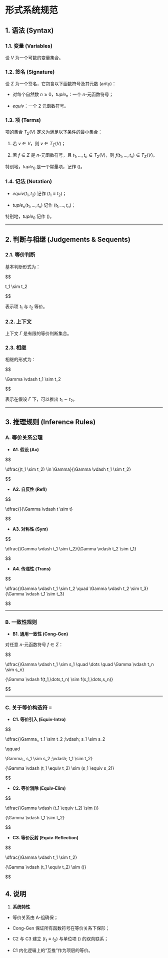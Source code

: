 
# **形式系统规范**

## 1. 语法 (Syntax)

### 1.1. 变量 (Variables)

设 $V$ 为一个可数的变量集合。

### 1.2. 签名 (Signature)

设 $\Sigma$ 为一个签名，它包含以下函数符号及其元数 (arity)：

* 对每个自然数 $n \ge 0$，$tuple_n$：一个 $n$-元函数符号；

* $equiv$：一个 2 元函数符号。

### 1.3. 项 (Terms)

项的集合 $T_\Sigma(V)$ 定义为满足以下条件的最小集合：

1. 若 $v \in V$，则 $v \in T_\Sigma(V)$；

2. 若 $f \in \Sigma$ 是 $n$-元函数符号，且 $t_1,\dots,t_n \in T_\Sigma(V)$，则 $f(t_1,\dots,t_n) \in T_\Sigma(V)$。

特别地，$tuple_0$ 是一个常量项，记作 $()$。

### 1.4. 记法 (Notation)

* $equiv(t_1,t_2)$ 记作 $(t_1 \equiv t_2)$；

* $tuple_n(t_1,\dots,t_n)$ 记作 $(t_1,\dots,t_n)$；

特别地，$tuple_0$ 记作 $()$。

---

## 2. 判断与相继 (Judgements & Sequents)

### 2.1. 等价判断

基本判断形式为：

$$

t_1 \sim t_2

$$

表示项 $t_1$ 与 $t_2$ 等价。

### 2.2. 上下文

上下文 $\Gamma$ 是有限的等价判断集合。

### 2.3. 相继

相继的形式为：

$$

\Gamma \vdash t_1 \sim t_2

$$

表示在假设 $\Gamma$ 下，可以推出 $t_1 \sim t_2$。

---

## 3. 推理规则 (Inference Rules)

### A. 等价关系公理

* **A1. 假设 (Ax)**

$$

\dfrac{(t_1 \sim t_2) \in \Gamma}{\Gamma \vdash t_1 \sim t_2}

$$

* **A2. 自反性 (Refl)**

$$

\dfrac{}{\Gamma \vdash t \sim t}

$$

* **A3. 对称性 (Sym)**

$$

\dfrac{\Gamma \vdash t_1 \sim t_2}{\Gamma \vdash t_2 \sim t_1}

$$

* **A4. 传递性 (Trans)**

$$

\dfrac{\Gamma \vdash t_1 \sim t_2 \quad \Gamma \vdash t_2 \sim t_3}{\Gamma \vdash t_1 \sim t_3}

$$

---

### B. 一致性规则

* **B1. 通用一致性 (Cong-Gen)**

对任意 $n$-元函数符号 $f \in \Sigma$：

$$

\dfrac{\Gamma \vdash t_1 \sim s_1 \quad \dots \quad \Gamma \vdash t_n \sim s_n}

{\Gamma \vdash f(t_1,\dots,t_n) \sim f(s_1,\dots,s_n)}

$$

---

### C. 关于等价构造符 $\equiv$

* **C1. 等价引入 (Equiv-Intro)**

$$

\dfrac{\Gamma,\, t_1 \sim t_2 \;\vdash\; s_1 \sim s_2

\qquad

\Gamma,\, s_1 \sim s_2 \;\vdash\; t_1 \sim t_2}

{\Gamma \vdash (t_1 \equiv t_2) \sim (s_1 \equiv s_2)}

$$

* **C2. 等价消除 (Equiv-Elim)**

$$

\dfrac{\Gamma \vdash (t_1 \equiv t_2) \sim ()}

{\Gamma \vdash t_1 \sim t_2}

$$

* **C3. 等价反射 (Equiv-Reflection)**

$$

\dfrac{\Gamma \vdash t_1 \sim t_2}

{\Gamma \vdash (t_1 \equiv t_2) \sim ()}

$$

## 4. 说明

1. **系统特性**

* 等价关系由 A-组确保；

* Cong-Gen 保证所有函数符号在等价关系下保形；

* C2 与 C3 建立 $(t_1 \equiv t_2)$ 与单位项 $()$ 的双向联系；

* C1 内化逻辑上的“互推”作为项层的等价。